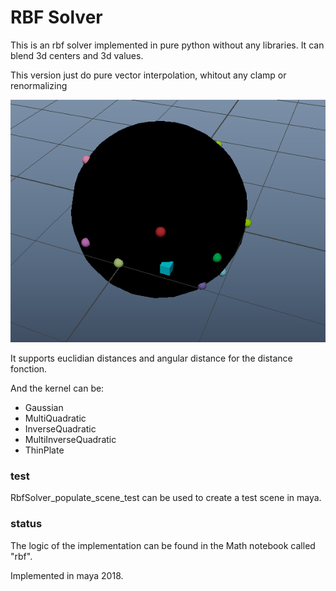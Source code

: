 # RBF Solver

This is an rbf solver implemented in pure python without any libraries.
It can blend 3d centers and 3d values.

This version just do pure vector interpolation, whitout any clamp or renormalizing

![screenshot](https://github.com/JeromeEippers/python_rnd_collection/blob/master/maya/custom_nodes_python/rbfSolver/rbfsolver.png)



It supports euclidian distances and angular distance for the distance fonction.

And the kernel can be:
* Gaussian
* MultiQuadratic
* InverseQuadratic
* MultiInverseQuadratic
* ThinPlate

### test

RbfSolver_populate_scene_test can be used to create a test scene in maya.

### status

The logic of the implementation can be found in the Math notebook called "rbf".

Implemented in maya 2018.
